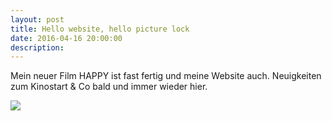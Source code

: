 ```yaml
---
layout: post
title: Hello website, hello picture lock
date: 2016-04-16 20:00:00
description: 
---
```

Mein neuer Film HAPPY ist fast fertig und meine Website auch. Neuigkeiten zum Kinostart & Co bald und immer wieder hier.

<div class="img_row">
	<img class="col two" src="{{ site.baseurl }}/img/HappyTitel.jpg">
</div>
